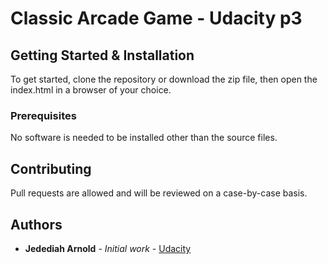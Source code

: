 # Classic Arcade Game - Udacity p3

## Getting Started & Installation

To get started, clone the repository or download the zip file, then open the index.html in a browser of your choice.

### Prerequisites

No software is needed to be installed other than the source files.

## Contributing

Pull requests are allowed and will be reviewed on a case-by-case basis.

## Authors

- **Jedediah Arnold** - _Initial work_ - [Udacity](https://www.udacity.com/)
